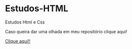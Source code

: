 # Estudos-HTML
 Estudos Html e Css

Caso queira dar uma olhada em meu repositório clique aqui!

<a href='https://xandbd2001.github.io/Estudos-HTML/Desafio04/android.html'>Clique aqui!!</a>